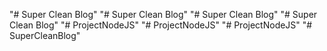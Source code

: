 "# Super Clean Blog" 
"# Super Clean Blog" 
"# Super Clean Blog" 
"# Super Clean Blog" 
"# ProjectNodeJS" 
"# ProjectNodeJS" 
"# ProjectNodeJS" 
"# SuperCleanBlog" 
